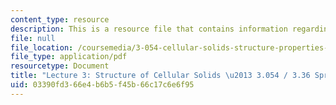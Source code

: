```yaml
---
content_type: resource
description: This is a resource file that contains information regarding lecture 3.
file: null
file_location: /coursemedia/3-054-cellular-solids-structure-properties-and-applications-spring-2015/03390fd366e4b6b5f45b66c17c6e6f95_MIT3_054S15_L3_Struct.pdf
file_type: application/pdf
resourcetype: Document
title: "Lecture 3: Structure of Cellular Solids \u2013 3.054 / 3.36 Spring 2015"
uid: 03390fd3-66e4-b6b5-f45b-66c17c6e6f95
---
```

